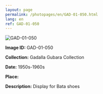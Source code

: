 ```yaml
---
layout: page
permalink: /photopages/en/GAD-01-050.html
lang: en
ref: GAD-01-050
---
```


![GAD-01-050](/smallimages/GAD-01-050-600.jpg)

**Image ID:** GAD-01-050

**Collection:** Gadalla Gubara Collection

**Date:** 1950s-1960s

**Place:** 

**Description:** Display for Bata shoes
